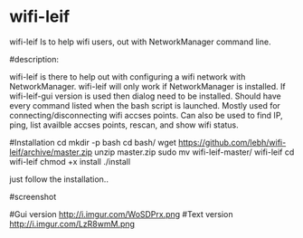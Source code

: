 # wifi-leif
wifi-leif Is to help wifi users, out with NetworkManager command line.


#description:

  wifi-leif is there to help out with configuring a wifi network with NetworkManager.
  wifi-leif will only work if NetworkManager is installed.
  If wifi-leif-gui version is used then dialog need to  be installed.
  Should have every command listed when the bash script is launched.
  Mostly used for connecting/disconnecting wifi accses points.
  Can also be used to find IP, ping, list availble accses points, rescan, and show wifi status.   

#Installation
cd
mkdir -p bash
cd bash/
wget https://github.com/lebh/wifi-leif/archive/master.zip
unzip master.zip
sudo mv wifi-leif-master/ wifi-leif
cd wifi-leif
chmod +x install
./install

just follow the installation..

#screenshot

#Gui version
http://i.imgur.com/WoSDPrx.png
#Text version
http://i.imgur.com/LzR8wmM.png
